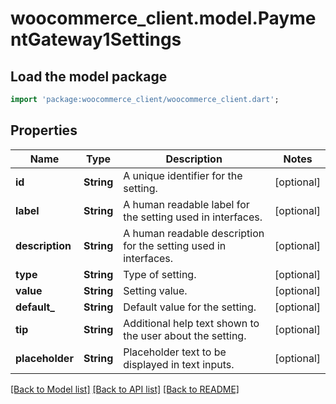 # woocommerce_client.model.PaymentGateway1Settings

## Load the model package
```dart
import 'package:woocommerce_client/woocommerce_client.dart';
```

## Properties
Name | Type | Description | Notes
------------ | ------------- | ------------- | -------------
**id** | **String** | A unique identifier for the setting. | [optional] 
**label** | **String** | A human readable label for the setting used in interfaces. | [optional] 
**description** | **String** | A human readable description for the setting used in interfaces. | [optional] 
**type** | **String** | Type of setting. | [optional] 
**value** | **String** | Setting value. | [optional] 
**default_** | **String** | Default value for the setting. | [optional] 
**tip** | **String** | Additional help text shown to the user about the setting. | [optional] 
**placeholder** | **String** | Placeholder text to be displayed in text inputs. | [optional] 

[[Back to Model list]](../README.md#documentation-for-models) [[Back to API list]](../README.md#documentation-for-api-endpoints) [[Back to README]](../README.md)


